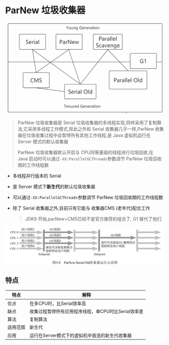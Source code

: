 # ParNew 垃圾收集器

<img src="../../assets/image-20200908105903706.png" alt="image-20200908105903706" style="zoom:67%;" />

> ParNew 垃圾收集器是 Serial 垃圾收集器的多线程实现,同样采用了复制算法,它采用多线程工作模式,除此之外和 Serial 收集器几乎一样,ParNew 收集器在垃圾收集过程中会暂停所有其他工作线程,是 Java 虚拟机运行在 Server 模式的默认收集器
>
> ParNew 垃圾收集器默认开启与 CPU同等量级的线程进行垃圾回收,在 Java 启动时可以通过`-XX:ParallelGCThreads`参数调节 ParNew 垃圾回收期的工作线程数

- 多线程并行版本的 Serial

- 是 Server 模式下**新生代**的默认垃圾收集器

- 可以通过`-XX:ParallelGCThreads`参数调节 ParNew 垃圾回收期的工作线程数

- 除了 Serial 收集器之外,目前只有它能与 收集器CMS (老年代)配合工作

  > JDK9 开始,parNew+CMS已经不是官方推荐的组合了, G1 替代了他们

<img src="../../assets/image-20200526230058404.png" alt="image-20200526230058404" style="zoom:50%;" />

## 特点

| 特点     | 解释                                                |
| -------- | --------------------------------------------------- |
| 优点     | 在多CPU时，比Serial效率高                           |
| 缺点     | 收集过程暂停所有应用程序线程，单CPU时比Serial效率差 |
| 算法     | 复制算法                                            |
| 适用范围 | 新生代                                              |
| 应用     | 运行在Server模式下的虚拟机中首选的新生代收集器      |

